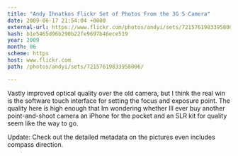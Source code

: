 ```yaml
---
title: "Andy Ihnatkos Flickr Set of Photos From the 3G S Camera"
date: 2009-06-17 21:54:04 +0000
external-url: https://www.flickr.com/photos/andyi/sets/72157619833958006/
hash: b1e5465d96b290b22fe9697b46ece519
year: 2009
month: 06
scheme: https
host: www.flickr.com
path: /photos/andyi/sets/72157619833958006/

---
```


Vastly improved optical quality over the old camera, but I think the real win is the software touch interface for setting the focus and exposure point. The quality here is high enough that Im wondering whether Ill ever buy another point-and-shoot camera  an iPhone for the pocket and an SLR kit for quality seem like the way to go.


Update: Check out the detailed metadata on the pictures  even includes compass direction.
